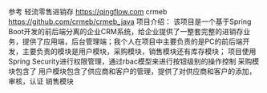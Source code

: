 参考
	轻流零售进销存 https://qingflow.com
	crmeb https://github.com/crmeb/crmeb_java
项目介绍：
	该项目是一个基于Spring Boot开发的前后端分离的企业CRM系统，给企业提供了一整套完整的进销存业务，提供了应用端，后台管理端；我个人在项目中主要负责的是PC的前后端开发，主要负责的模块是用户模块，采购模块，销售模块还有库存模块；
	项目使用Spring Security进行权限管理，通过rbac模型来进行按钮级别的操作控制
	采购模块包含了
	用户模块包含了供应商和客户的管理，提供了对供应商和客户的添加，审核，认证
	销售模块